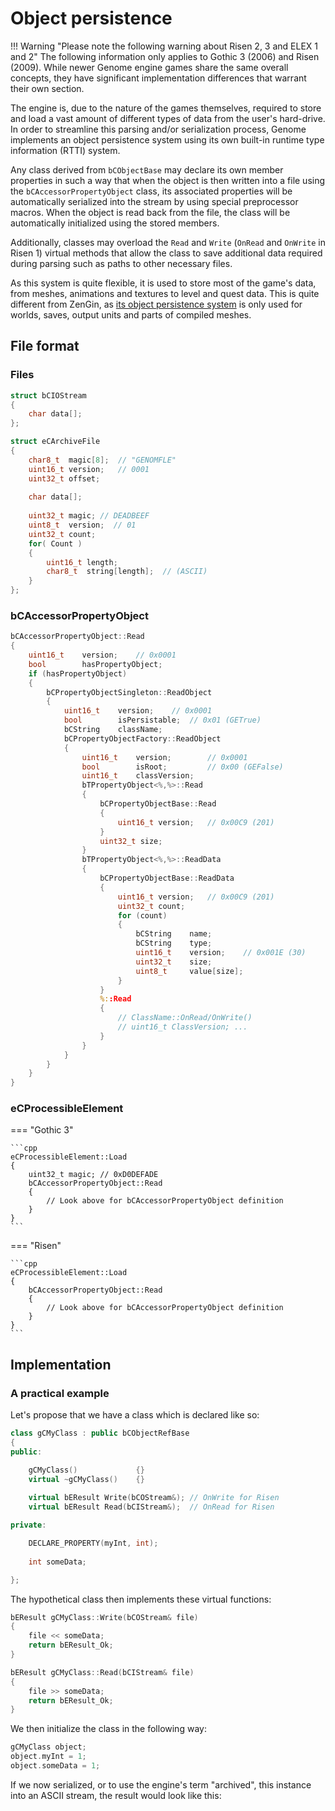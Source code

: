 
# Object persistence


!!! Warning "Please note the following warning about Risen 2, 3 and ELEX 1 and 2"
    The following information only applies to Gothic 3 (2006) and Risen (2009). While newer Genome engine games share the same overall concepts, they have significant implementation differences that warrant their own section.

The engine is, due to the nature of the games themselves, required to store and load a vast amount of different types of data from the user's hard-drive. In order to streamline this parsing and/or serialization process, Genome implements an object persistence system using its own built-in runtime type information (RTTI) system.

Any class derived from `bCObjectBase` may declare its own member properties in such a way that when the object is then written into a file using the `bCAccessorPropertyObject` class, its associated properties will be automatically serialized into the stream by using special preprocessor macros. When the object is read back from the file, the class will be automatically initialized using the stored members.

Additionally, classes may overload the `Read` and `Write` (`OnRead` and `OnWrite` in Risen 1) virtual methods that allow the class to save additional data required during parsing such as paths to other necessary files.

As this system is quite flexible, it is used to store most of the game's data, from meshes, animations and textures to level and quest data. This is quite different from ZenGin, as [its object persistence system](../zengin/general_info/ObjectPersistence.md) is only used for worlds, saves, output units and parts of compiled meshes.

## File format

### Files

``` cpp
struct bCIOStream
{
	char data[];
};
```

``` cpp
struct eCArchiveFile
{
	char8_t  magic[8];  // "GENOMFLE"
	uint16_t version;   // 0001
	uint32_t offset;
	
	char data[];
	
	uint32_t magic;	// DEADBEEF
	uint8_t  version;  // 01
	uint32_t count;
	for( Count )
	{
		uint16_t length;
		char8_t  string[length];  // (ASCII)
	}
};
```


### bCAccessorPropertyObject

``` cpp
bCAccessorPropertyObject::Read 
{
	uint16_t	version;	// 0x0001
	bool		hasPropertyObject;
	if (hasPropertyObject)
	{
		bCPropertyObjectSingleton::ReadObject
		{
			uint16_t	version;	// 0x0001
			bool		isPersistable;	// 0x01 (GETrue)
			bCString	className;
			bCPropertyObjectFactory::ReadObject
			{
				uint16_t	version;		// 0x0001
				bool		isRoot;			// 0x00 (GEFalse)
				uint16_t	classVersion;
				bTPropertyObject<%,%>::Read
				{
					bCPropertyObjectBase::Read
					{
						uint16_t version;	// 0x00C9 (201)
					}
					uint32_t size;
				}
				bTPropertyObject<%,%>::ReadData
				{
					bCPropertyObjectBase::ReadData
					{
						uint16_t version;	// 0x00C9 (201)
						uint32_t count;
						for (count)
						{
							bCString	name;
							bCString	type;
							uint16_t	version;	// 0x001E (30)
							uint32_t	size;
							uint8_t		value[size];
						}
					}
					%::Read
					{
						// ClassName::OnRead/OnWrite()
						// uint16_t ClassVersion; ...
					}
				}
			}
		}
	}
}
```

### eCProcessibleElement


=== "Gothic 3"

	```cpp
	eCProcessibleElement::Load
	{
		uint32_t magic; // 0xD0DEFADE
		bCAccessorPropertyObject::Read
		{
			// Look above for bCAccessorPropertyObject definition
		}
	}
	```

=== "Risen"

	```cpp
	eCProcessibleElement::Load
	{
		bCAccessorPropertyObject::Read
		{
			// Look above for bCAccessorPropertyObject definition
		}
	}
	```

## Implementation

### A practical example

Let's propose that we have a class which is declared like so:

```cpp
class gCMyClass : public bCObjectRefBase
{
public:

	gCMyClass()				{}
	virtual ~gCMyClass()	{}
		
	virtual bEResult Write(bCOStream&); // OnWrite for Risen
	virtual bEResult Read(bCIStream&);  // OnRead for Risen

private:

	DECLARE_PROPERTY(myInt, int);
	
	int someData;

};

```

The hypothetical class then implements these virtual functions:

```cpp
bEResult gCMyClass::Write(bCOStream& file)
{
	file << someData;
	return bEResult_Ok;
}

bEResult gCMyClass::Read(bCIStream& file)
{
	file >> someData;
	return bEResult_Ok;
}

```

We then initialize the class in the following way:

```cpp
gCMyClass object;
object.myInt = 1;
object.someData = 1;
```

If we now serialized, or to use the engine's term "archived", this instance into an ASCII stream, the result would look like this:

```

```
